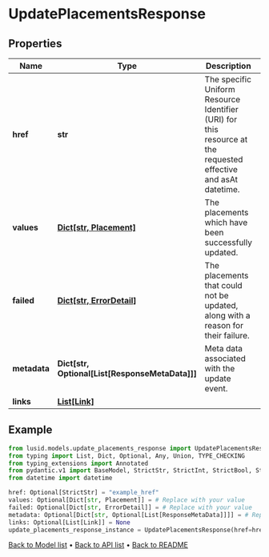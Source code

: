 # UpdatePlacementsResponse

## Properties
Name | Type | Description | Notes
------------ | ------------- | ------------- | -------------
**href** | **str** | The specific Uniform Resource Identifier (URI) for this resource at the requested effective and asAt datetime. | [optional] 
**values** | [**Dict[str, Placement]**](Placement.md) | The placements which have been successfully updated. | [optional] 
**failed** | [**Dict[str, ErrorDetail]**](ErrorDetail.md) | The placements that could not be updated, along with a reason for their failure. | [optional] 
**metadata** | **Dict[str, Optional[List[ResponseMetaData]]]** | Meta data associated with the update event. | [optional] 
**links** | [**List[Link]**](Link.md) |  | [optional] 
## Example

```python
from lusid.models.update_placements_response import UpdatePlacementsResponse
from typing import List, Dict, Optional, Any, Union, TYPE_CHECKING
from typing_extensions import Annotated
from pydantic.v1 import BaseModel, StrictStr, StrictInt, StrictBool, StrictFloat, StrictBytes, Field, validator, ValidationError, conlist, constr
from datetime import datetime

href: Optional[StrictStr] = "example_href"
values: Optional[Dict[str, Placement]] = # Replace with your value
failed: Optional[Dict[str, ErrorDetail]] = # Replace with your value
metadata: Optional[Dict[str, Optional[List[ResponseMetaData]]]] = # Replace with your value
links: Optional[List[Link]] = None
update_placements_response_instance = UpdatePlacementsResponse(href=href, values=values, failed=failed, metadata=metadata, links=links)

```

[Back to Model list](../README.md#documentation-for-models) &#8226; [Back to API list](../README.md#documentation-for-api-endpoints) &#8226; [Back to README](../README.md)

